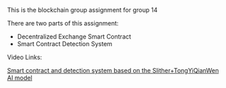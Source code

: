 This is the blockchain group assignment for group 14

There are two parts of this assignment:
- Decentralized Exchange Smart Contract
- Smart Contract Detection System

Video Links:

[Smart contract and detection system based on the Slither+TongYiQianWen AI model](https://www.youtube.com/watch?v=8C-SEQwBx2k)
